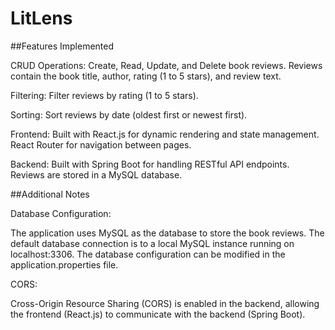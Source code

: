 # LitLens

##Features Implemented

CRUD Operations:
Create, Read, Update, and Delete book reviews.
Reviews contain the book title, author, rating (1 to 5 stars), and review text.

Filtering:
Filter reviews by rating (1 to 5 stars).

Sorting:
Sort reviews by date (oldest first or newest first).

Frontend:
Built with React.js for dynamic rendering and state management.
React Router for navigation between pages.

Backend:
Built with Spring Boot for handling RESTful API endpoints.
Reviews are stored in a MySQL database.

##Additional Notes

Database Configuration:

The application uses MySQL as the database to store the book reviews.
The default database connection is to a local MySQL instance running on localhost:3306.
The database configuration can be modified in the application.properties file.

CORS:

Cross-Origin Resource Sharing (CORS) is enabled in the backend, allowing the frontend (React.js) to communicate with the backend (Spring Boot).
